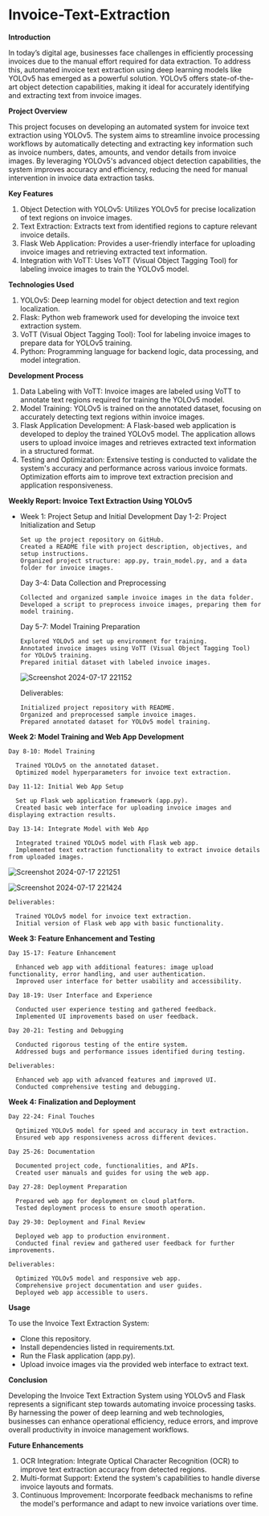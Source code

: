 ﻿# Invoice-Text-Extraction

**Introduction**

In today’s digital age, businesses face challenges in efficiently processing invoices due to the manual effort required for data extraction. To address this, automated invoice text extraction using deep learning models like YOLOv5 has emerged as a powerful solution. YOLOv5 offers state-of-the-art object detection capabilities, making it ideal for accurately identifying and extracting text from invoice images.


**Project Overview**

This project focuses on developing an automated system for invoice text extraction using YOLOv5. The system aims to streamline invoice processing workflows by automatically detecting and extracting key information such as invoice numbers, dates, amounts, and vendor details from invoice images. By leveraging YOLOv5's advanced object detection capabilities, the system improves accuracy and efficiency, 
reducing the need for manual intervention in invoice data extraction tasks.


**Key Features**

1. Object Detection with YOLOv5: Utilizes YOLOv5 for precise localization of text regions on invoice images.
2. Text Extraction: Extracts text from identified regions to capture relevant invoice details.
3. Flask Web Application: Provides a user-friendly interface for uploading invoice images and retrieving extracted text information.
4. Integration with VoTT: Uses VoTT (Visual Object Tagging Tool) for labeling invoice images to train the YOLOv5 model.


**Technologies Used**

1. YOLOv5: Deep learning model for object detection and text region localization.
2. Flask: Python web framework used for developing the invoice text extraction system.
3. VoTT (Visual Object Tagging Tool): Tool for labeling invoice images to prepare data for YOLOv5 training.
4. Python: Programming language for backend logic, data processing, and model integration.


**Development Process**

1. Data Labeling with VoTT: Invoice images are labeled using VoTT to annotate text regions required for training the YOLOv5 model.
2. Model Training: YOLOv5 is trained on the annotated dataset, focusing on accurately detecting text regions within invoice images.
3. Flask Application Development: A Flask-based web application is developed to deploy the trained YOLOv5 model. The application allows users to upload invoice images and retrieves extracted text information in a structured format.
4. Testing and Optimization: Extensive testing is conducted to validate the system's accuracy and performance across various invoice formats. Optimization efforts aim to improve text extraction precision and application responsiveness.


**Weekly Report: Invoice Text Extraction Using YOLOv5**

- Week 1: Project Setup and Initial Development
    Day 1-2: Project Initialization and Setup

      Set up the project repository on GitHub.
      Created a README file with project description, objectives, and setup instructions.
      Organized project structure: app.py, train_model.py, and a data folder for invoice images.

    Day 3-4: Data Collection and Preprocessing

      Collected and organized sample invoice images in the data folder.
      Developed a script to preprocess invoice images, preparing them for model training.
  
    Day 5-7: Model Training Preparation

      Explored YOLOv5 and set up environment for training.
      Annotated invoice images using VoTT (Visual Object Tagging Tool) for YOLOv5 training.
      Prepared initial dataset with labeled invoice images.

  ![Screenshot 2024-07-17 221152](https://github.com/user-attachments/assets/713c020d-c2b2-49fe-8422-100f26338696)


    Deliverables:

      Initialized project repository with README.
      Organized and preprocessed sample invoice images.
      Prepared annotated dataset for YOLOv5 model training.
  
**Week 2: Model Training and Web App Development**

    Day 8-10: Model Training

      Trained YOLOv5 on the annotated dataset.
      Optimized model hyperparameters for invoice text extraction.
      
    Day 11-12: Initial Web App Setup

      Set up Flask web application framework (app.py).
      Created basic web interface for uploading invoice images and displaying extraction results.

    Day 13-14: Integrate Model with Web App

      Integrated trained YOLOv5 model with Flask web app.
      Implemented text extraction functionality to extract invoice details from uploaded images.

![Screenshot 2024-07-17 221251](https://github.com/user-attachments/assets/17cbb4e1-8f51-4327-8c1d-f578e5e0257b)


![Screenshot 2024-07-17 221424](https://github.com/user-attachments/assets/c54cb19d-fdd0-4f4f-8824-5c7ed4c40556)

    Deliverables:

      Trained YOLOv5 model for invoice text extraction.
      Initial version of Flask web app with basic functionality.



**Week 3: Feature Enhancement and Testing**

    Day 15-17: Feature Enhancement

      Enhanced web app with additional features: image upload functionality, error handling, and user authentication.
      Improved user interface for better usability and accessibility.
      
    Day 18-19: User Interface and Experience

      Conducted user experience testing and gathered feedback.
      Implemented UI improvements based on user feedback.
      
    Day 20-21: Testing and Debugging

      Conducted rigorous testing of the entire system.
      Addressed bugs and performance issues identified during testing.

    Deliverables:

      Enhanced web app with advanced features and improved UI.
      Conducted comprehensive testing and debugging.
      
**Week 4: Finalization and Deployment**

    Day 22-24: Final Touches

      Optimized YOLOv5 model for speed and accuracy in text extraction.
      Ensured web app responsiveness across different devices.

    Day 25-26: Documentation

      Documented project code, functionalities, and APIs.
      Created user manuals and guides for using the web app.
      
    Day 27-28: Deployment Preparation

      Prepared web app for deployment on cloud platform.
      Tested deployment process to ensure smooth operation.
    
    Day 29-30: Deployment and Final Review

      Deployed web app to production environment.
      Conducted final review and gathered user feedback for further improvements.

    Deliverables:

      Optimized YOLOv5 model and responsive web app.
      Comprehensive project documentation and user guides.
      Deployed web app accessible to users.

**Usage**

To use the Invoice Text Extraction System:

- Clone this repository.
- Install dependencies listed in requirements.txt.
- Run the Flask application (app.py).
- Upload invoice images via the provided web interface to extract text.


**Conclusion**

Developing the Invoice Text Extraction System using YOLOv5 and Flask represents a significant step towards automating invoice processing tasks. By harnessing the power of deep learning and web technologies, businesses can enhance operational efficiency, reduce errors, and improve overall productivity in invoice management workflows.


**Future Enhancements**

1. OCR Integration: Integrate Optical Character Recognition (OCR) to improve text extraction accuracy from detected regions.
2. Multi-format Support: Extend the system's capabilities to handle diverse invoice layouts and formats.
3. Continuous Improvement: Incorporate feedback mechanisms to refine the model's performance and adapt to new invoice variations over time.
